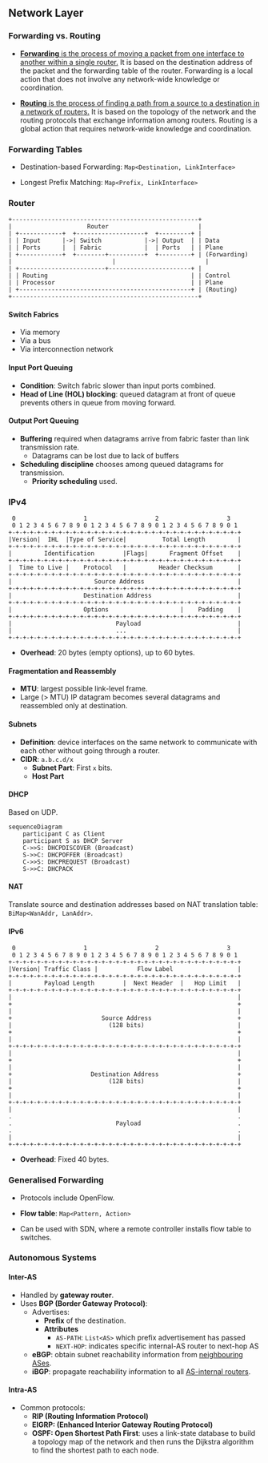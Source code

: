 ## Network Layer

### Forwarding vs. Routing

- <u>**Forwarding** is the process of moving a packet from one interface to another within a single router.</u> It is based on the destination address of the packet and the forwarding table of the router. Forwarding is a local action that does not involve any network-wide knowledge or coordination.

- <u>**Routing** is the process of finding a path from a source to a destination in a network of routers.</u> It is based on the topology of the network and the routing protocols that exchange information among routers. Routing is a global action that requires network-wide knowledge and coordination.

### Forwarding Tables

- Destination-based Forwarding: `Map<Destination, LinkInterface>`

- Longest Prefix Matching: `Map<Prefix, LinkInterface>`

### Router

```
+----------------------------------------------------+
|                     Router                         |
| +------------+  +-------------------+  +---------+ |
| | Input      |->| Switch            |->| Output  | | Data
| | Ports      |  | Fabric            |  | Ports   | | Plane
| +------------+  +--------+----------+  +---------+ | (Forwarding)
|	                         |                         |
| +------------------------+-----------------------+ |
| | Routing                                        | | Control
| | Processor                                      | | Plane
| +------------------------------------------------+ | (Routing)
+----------------------------------------------------+

```

#### Switch Fabrics

- Via memory
- Via a bus
- Via interconnection network

#### Input Port Queuing

- **Condition**: Switch fabric slower than input ports combined.
- **Head of Line (HOL) blocking**: queued datagram at front of queue prevents others in queue from moving forward.

#### Output Port Queuing

- **Buffering** required when datagrams arrive from fabric faster than link transmission rate.
  - Datagrams can be lost due to lack of buffers
- **Scheduling discipline** chooses among queued datagrams for transmission.
  - **Priority scheduling** used.

### IPv4

```
 0                   1                   2                   3  
 0 1 2 3 4 5 6 7 8 9 0 1 2 3 4 5 6 7 8 9 0 1 2 3 4 5 6 7 8 9 0 1 
+-+-+-+-+-+-+-+-+-+-+-+-+-+-+-+-+-+-+-+-+-+-+-+-+-+-+-+-+-+-+-+-+
|Version|  IHL  |Type of Service|          Total Length         |
+-+-+-+-+-+-+-+-+-+-+-+-+-+-+-+-+-+-+-+-+-+-+-+-+-+-+-+-+-+-+-+-+
|         Identification        |Flags|      Fragment Offset    |
+-+-+-+-+-+-+-+-+-+-+-+-+-+-+-+-+-+-+-+-+-+-+-+-+-+-+-+-+-+-+-+-+
|  Time to Live |    Protocol   |         Header Checksum       |
+-+-+-+-+-+-+-+-+-+-+-+-+-+-+-+-+-+-+-+-+-+-+-+-+-+-+-+-+-+-+-+-+
|                       Source Address                          |
+-+-+-+-+-+-+-+-+-+-+-+-+-+-+-+-+-+-+-+-+-+-+-+-+-+-+-+-+-+-+-+-+
|                    Destination Address                        |
+-+-+-+-+-+-+-+-+-+-+-+-+-+-+-+-+-+-+-+-+-+-+-+-+-+-+-+-+-+-+-+-+
|                    Options                    |    Padding    |
+-+-+-+-+-+-+-+-+-+-+-+-+-+-+-+-+-+-+-+-+-+-+-+-+-+-+-+-+-+-+-+-+
|                             Payload                           |
|                             ...                               |
+-+-+-+-+-+-+-+-+-+-+-+-+-+-+-+-+-+-+-+-+-+-+-+-+-+-+-+-+-+-+-+-+
```

- **Overhead**: 20 bytes (empty options), up to 60 bytes.

#### Fragmentation and Reassembly

- **MTU**: largest possible link-level frame.
- Large (> MTU) IP datagram becomes several datagrams and reassembled only at destination.

#### Subnets

- **Definition**: device interfaces on the same network to communicate with each other without going through a router.
- **CIDR**: `a.b.c.d/x`
  - **Subnet Part**: First `x` bits.
  - **Host Part**

#### DHCP

Based on UDP.

```mermaid
sequenceDiagram
    participant C as Client
    participant S as DHCP Server
    C->>S: DHCPDISCOVER (Broadcast)
    S->>C: DHCPOFFER (Broadcast)
    C->>S: DHCPREQUEST (Broadcast)
    S->>C: DHCPACK
```

#### NAT

Translate source and destination addresses based on NAT translation table: `BiMap<WanAddr, LanAddr>`.

#### IPv6

```
 0                   1                   2                   3  
 0 1 2 3 4 5 6 7 8 9 0 1 2 3 4 5 6 7 8 9 0 1 2 3 4 5 6 7 8 9 0 1 
+-+-+-+-+-+-+-+-+-+-+-+-+-+-+-+-+-+-+-+-+-+-+-+-+-+-+-+-+-+-+-+-+
|Version| Traffic Class |           Flow Label                  |
+-+-+-+-+-+-+-+-+-+-+-+-+-+-+-+-+-+-+-+-+-+-+-+-+-+-+-+-+-+-+-+-+
|         Payload Length        |  Next Header  |   Hop Limit   |
+-+-+-+-+-+-+-+-+-+-+-+-+-+-+-+-+-+-+-+-+-+-+-+-+-+-+-+-+-+-+-+-+
|                                                               |
+                                                               +
|                                                               |
+                         Source Address                        +
|                           (128 bits)                          |
+                                                               +
|                                                               |
+-+-+-+-+-+-+-+-+-+-+-+-+-+-+-+-+-+-+-+-+-+-+-+-+-+-+-+-+-+-+-+-+
|                                                               |
+                                                               +
|                                                               |
+                      Destination Address                      +
|                           (128 bits)                          |
+                                                               +
|                                                               |
+-+-+-+-+-+-+-+-+-+-+-+-+-+-+-+-+-+-+-+-+-+-+-+-+-+-+-+-+-+-+-+-+
|                                                               |
.                                                               .
.                             Payload                           .
.                                                               .
|                                                               |
+-+-+-+-+-+-+-+-+-+-+-+-+-+-+-+-+-+-+-+-+-+-+-+-+-+-+-+-+-+-+-+-+
```

- **Overhead**: Fixed 40 bytes.

### Generalised Forwarding

- Protocols include OpenFlow.

- **Flow table**: `Map<Pattern, Action>`
- Can be used with SDN, where a remote controller installs flow table to switches.

### Autonomous Systems

#### Inter-AS

- Handled by **gateway router**.
- Uses **BGP (Border Gateway Protocol)**:
  - Advertises:
    - **Prefix** of the destination.
    - **Attributes** 
      - `AS-PATH`: `List<AS>`  which prefix advertisement has passed
      - `NEXT-HOP`: indicates specific internal-AS router to next-hop AS
  - **eBGP**: obtain subnet reachability information from <u>neighbouring ASes</u>.
  - **iBGP**: propagate reachability information to all <u>AS-internal routers</u>.

#### Intra-AS

- Common protocols:
  - **RIP (Routing Information Protocol)**
  - **EIGRP: (Enhanced Interior Gateway Routing Protocol)**
  - **OSPF: Open Shortest Path First**: uses a link-state database to build a topology map of the network and then runs the Dijkstra algorithm to find the shortest path to each node.